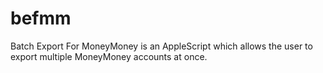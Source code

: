 # befmm
Batch Export For MoneyMoney is an AppleScript which allows the user to export multiple MoneyMoney accounts at once.

